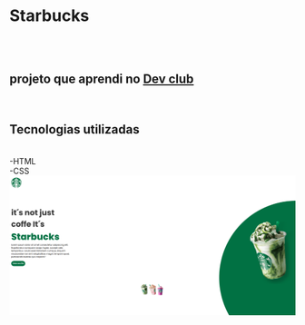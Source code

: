 <h1> Starbucks</h1>
<br>
<br>
<h2> projeto que aprendi no  <a href="https://rodolfomori.com.br/devclub"> Dev club</a> </h2> 
<br>
<h2> Tecnologias utilizadas</h2>
<br>
-HTML
<br>
-CSS
<img src="https://github.com/kareka999/projeto-starbucks/blob/master/img/Captura%20de%20tela%202024-12-23%20151623.png?raw=true"/>
